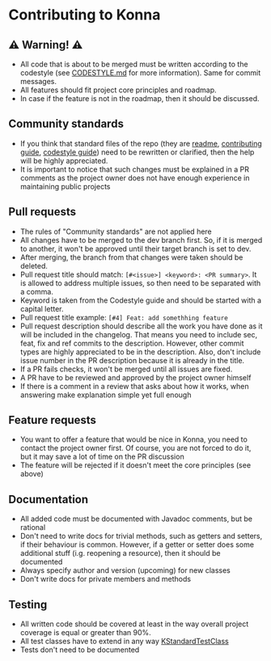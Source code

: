 # Contributing to Konna

## ⚠️ Warning! ⚠️

* All code that is about to be merged must be written according to the codestyle
(see [CODESTYLE.md](CODESTYLE.md) for more information). Same for commit messages.
* All features should fit project core principles and roadmap.
* In case if the feature is not in the roadmap, then it should be discussed.

## Community standards
* If you think that standard files of the repo (they are [readme](README.md),
[contributing guide](CONTRIBUTING.md), [codestyle guide](CODESTYLE.md)) need to be rewritten or clarified,
then the help will be highly appreciated.
* It is important to notice that such changes must be explained in a PR comments as the project owner
does not have enough experience in maintaining public projects

## Pull requests

* The rules of "Community standards" are not applied here
* All changes have to be merged to the dev branch first. So, if it is merged to another,
it won't be approved until their target branch is set to dev.
* After merging, the branch from that changes were taken should be deleted.
* Pull request title should match: ```[#<issue>] <keyword>: <PR summary>```. It is allowed to address multiple
issues, so then need to be separated with a comma.
* Keyword is taken from the Codestyle guide and should be started with a capital letter.
* Pull request title example: ```[#4] Feat: add somethhing feature```
* Pull request description should describe all the work you have done as it will be included in the changelog.
That means you need to include sec, feat, fix and ref commits to the description. However, 
other commit types are highly appreciated to be in the description.
Also, don't include issue number in the PR description because it is already in the title.
* If a PR fails checks, it won't be merged until all issues are fixed.
* A PR have to be reviewed and approved by the project owner himself
* If there is a comment in a review that asks about how it works, when answering make explanation simple yet full enough

## Feature requests

* You want to offer a feature that would be nice in Konna,
you need to contact the project owner first. Of course, you are not forced to do it,
but it may save a lot of time on the PR discussion
* The feature will be rejected if it doesn't meet the core principles (see above)

## Documentation

* All added code must be documented with Javadoc comments, but be rational
* Don't need to write docs for trivial methods, such as getters and setters, if their behaviour is common.
However, if a getter or setter does some additional stuff (i.g. reopening a resource), then it should be documented
* Always specify author and version (upcoming) for new classes
* Don't write docs for private members and methods

## Testing

* All written code should be covered at least in the way overall project coverage
is equal or greater than 90%.
* All test classes have to extend in any way [KStandardTestClass](core/src/main/java/io/github/darthakiranihil/konna/core/test/KStandardTestClass.java)
* Tests don't need to be documented